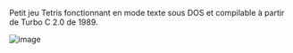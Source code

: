 Petit jeu Tetris fonctionnant en mode texte sous DOS et compilable à partir de Turbo C 2.0 de 1989.

![image](https://user-images.githubusercontent.com/11842176/146274787-3baf52e0-dc54-499d-8578-91fccfa82df5.png)

